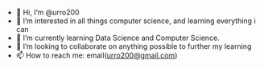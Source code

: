 - 👋 Hi, I’m @urro200
- 👀 I’m interested in all things computer science, and learning everything i can
- 🌱 I’m currently learning Data Science and Computer Science.
- 💞️ I’m looking to collaborate on anything possible to further my learning
- 📫 How to reach me: email(urro200@gmail.com)

<!---
urro200/urro200 is a ✨ special ✨ repository because its `README.md` (this file) appears on your GitHub profile.
You can click the Preview link to take a look at your changes.
--->
